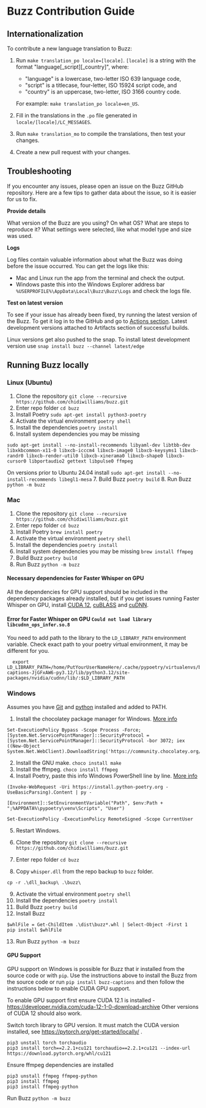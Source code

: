 # Buzz Contribution Guide

## Internationalization

To contribute a new language translation to Buzz:

1. Run `make translation_po locale=[locale]`. `[locale]` is a string with the format "language\[_script\]\[_country\]",
   where:

    - "language" is a lowercase, two-letter ISO 639 language code,
    - "script" is a titlecase, four-letter, ISO 15924 script code, and
    - "country" is an uppercase, two-letter, ISO 3166 country code.

   For example: `make translation_po locale=en_US`.

2. Fill in the translations in the `.po` file generated in `locale/[locale]/LC_MESSAGES`.
3. Run `make translation_mo` to compile the translations, then test your changes.
4. Create a new pull request with your changes.

## Troubleshooting

If you encounter any issues, please open an issue on the Buzz GitHub repository. Here are a few tips to gather data about the issue, so it is easier for us to fix.

**Provide details**

What version of the Buzz are you using? On what OS? What are steps to reproduce it? What settings were selected, like what model type and size was used.

**Logs**

Log files contain valuable information about what the Buzz was doing before the issue occurred. You can get the logs like this:
* Mac and Linux run the app from the terminal and check the output.
* Windows paste this into the Windows Explorer address bar `%USERPROFILE%\AppData\Local\Buzz\Buzz\Logs` and check the logs file.

**Test on latest version**

To see if your issue has already been fixed, try running the latest version of the Buzz. To get it log in to the GitHub and go to [Actions section](https://github.com/chidiwilliams/buzz/actions?query=branch%3Amain). Latest development versions attached to Artifacts section of successful builds. 

Linux versions get also pushed to the snap. To install latest development version use `snap install buzz --channel latest/edge`

## Running Buzz locally

### Linux (Ubuntu)

1. Clone the repository `git clone --recursive https://github.com/chidiwilliams/buzz.git`
2. Enter repo folder `cd buzz`
3. Install Poetry `sudo apt-get install python3-poetry`
4. Activate the virtual environment `poetry shell`
5. Install the dependencies `poetry install`
6. Install system dependencies you may be missing 
```
sudo apt-get install --no-install-recommends libyaml-dev libtbb-dev libxkbcommon-x11-0 libxcb-icccm4 libxcb-image0 libxcb-keysyms1 libxcb-randr0 libxcb-render-util0 libxcb-xinerama0 libxcb-shape0 libxcb-cursor0 libportaudio2 gettext libpulse0 ffmpeg
```
On versions prior to Ubuntu 24.04 install `sudo apt-get install --no-install-recommends libegl1-mesa`
7. Build Buzz `poetry build`
8. Run Buzz `python -m buzz`

### Mac

1. Clone the repository `git clone --recursive https://github.com/chidiwilliams/buzz.git`
2. Enter repo folder `cd buzz`
3. Install Poetry `brew install poetry`
4. Activate the virtual environment `poetry shell`
5. Install the dependencies `poetry install`
6. Install system dependencies you may be missing `brew install ffmpeg`
7. Build Buzz `poetry build`
8. Run Buzz `python -m buzz`

#### Necessary dependencies for Faster Whisper on GPU

All the dependencies for GPU support should be included in the dependency packages already installed, 
but if you get issues running Faster Whisper on GPU, install [CUDA 12](https://developer.nvidia.com/cuda-downloads), [cuBLASS](https://developer.nvidia.com/cublas) and [cuDNN](https://developer.nvidia.com/cudnn).

#### Error for Faster Whisper on GPU `Could not load library libcudnn_ops_infer.so.8`

You need to add path to the library to the `LD_LIBRARY_PATH` environment variable.
Check exact path to your poetry virtual environment, it may be different for you.

```
  export LD_LIBRARY_PATH=/home/PutYourUserNameHere/.cache/pypoetry/virtualenvs/buzz-captions-JjGFxAW6-py3.12/lib/python3.12/site-packages/nvidia/cudnn/lib/:$LD_LIBRARY_PATH
```
### Windows

Assumes you have [Git](https://git-scm.com/downloads) and [python](https://www.python.org/downloads) installed and added to PATH.

1. Install the chocolatey package manager for Windows. [More info](https://docs.chocolatey.org/en-us/choco/setup)
```
Set-ExecutionPolicy Bypass -Scope Process -Force; [System.Net.ServicePointManager]::SecurityProtocol = [System.Net.ServicePointManager]::SecurityProtocol -bor 3072; iex ((New-Object System.Net.WebClient).DownloadString('https://community.chocolatey.org/install.ps1'))
```
2. Install the GNU make. `choco install make`
3. Install the ffmpeg. `choco install ffmpeg`
4. Install Poetry, paste this info Windows PowerShell line by line. [More info](https://python-poetry.org/docs/)
```
(Invoke-WebRequest -Uri https://install.python-poetry.org -UseBasicParsing).Content | py -

[Environment]::SetEnvironmentVariable("Path", $env:Path + ";%APPDATA%\pypoetry\venv\Scripts", "User")

Set-ExecutionPolicy -ExecutionPolicy RemoteSigned -Scope CurrentUser
```
5. Restart Windows.

6. Clone the repository `git clone --recursive https://github.com/chidiwilliams/buzz.git`
7. Enter repo folder `cd buzz`
8. Copy `whisper.dll` from the repo backup to `buzz` folder. 
```
cp -r .\dll_backup\ .\buzz\
```
9. Activate the virtual environment `poetry shell`
10. Install the dependencies `poetry install`
11. Build Buzz `poetry build`
12. Install Buzz 
```
$whlFile = Get-ChildItem .\dist\buzz*.whl | Select-Object -First 1
pip install $whlFile
```
13. Run Buzz `python -m buzz`

#### GPU Support

GPU support on Windows is possible for Buzz that ir installed from the source code or with `pip`.
Use the instructions above to install the Buzz from the source code or run `pip install buzz-captions` 
and then follow the instructions below to enable CUDA GPU support.

To enable GPU support first ensure CUDA 12.1 is installed - https://developer.nvidia.com/cuda-12-1-0-download-archive 
Other versions of CUDA 12 should also work.

Switch torch library to GPU version. It must match the CUDA version installed, see https://pytorch.org/get-started/locally/ .
```
pip3 unstall torch torchaudio  
pip3 install torch==2.2.1+cu121 torchaudio==2.2.1+cu121 --index-url https://download.pytorch.org/whl/cu121
```

Ensure ffmpeg dependencies are installed
```
pip3 unstall ffmpeg ffmpeg-python  
pip3 install ffmpeg
pip3 install ffmpeg-python
```

Run Buzz `python -m buzz`